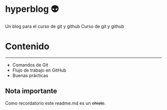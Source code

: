 # hyperblog 👽
Un blog para el curso de git y github
Curso de git y github
# Contenido

------------
- Comandos de Git
- Flujo de trabajo en GitHub
- Buenas prácticas
## Nota importante
Como recordatorio este readme.md es un ~~chiste~~.